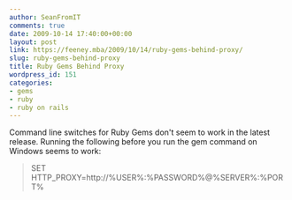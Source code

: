 ```yaml
---
author: SeanFromIT
comments: true
date: 2009-10-14 17:40:00+00:00
layout: post
link: https://feeney.mba/2009/10/14/ruby-gems-behind-proxy/
slug: ruby-gems-behind-proxy
title: Ruby Gems Behind Proxy
wordpress_id: 151
categories:
- gems
- ruby
- ruby on rails
---
```


Command line switches for Ruby Gems don't seem to work in the latest release. Running the following before you run the gem command on Windows seems to work:  


<blockquote>SET HTTP_PROXY=http://%USER%:%PASSWORD%@%SERVER%:%PORT%</blockquote>

